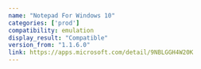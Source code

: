 ```yaml
---
name: "Notepad For Windows 10"
categories: ['prod']
compatibility: emulation
display_result: "Compatible"
version_from: "1.1.6.0"
link: https://apps.microsoft.com/detail/9NBLGGH4W20K
---
```


